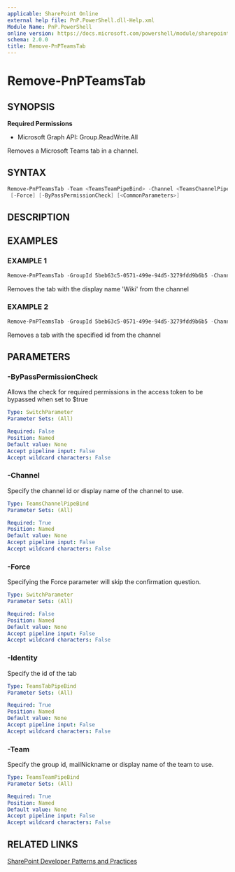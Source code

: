 ```yaml
---
applicable: SharePoint Online
external help file: PnP.PowerShell.dll-Help.xml
Module Name: PnP.PowerShell
online version: https://docs.microsoft.com/powershell/module/sharepoint-pnp/remove-pnpteamstab
schema: 2.0.0
title: Remove-PnPTeamsTab
---
```


# Remove-PnPTeamsTab

## SYNOPSIS

**Required Permissions**

  * Microsoft Graph API: Group.ReadWrite.All

Removes a Microsoft Teams tab in a channel.

## SYNTAX

```powershell
Remove-PnPTeamsTab -Team <TeamsTeamPipeBind> -Channel <TeamsChannelPipeBind> -Identity <TeamsTabPipeBind>
 [-Force] [-ByPassPermissionCheck] [<CommonParameters>]
```

## DESCRIPTION

## EXAMPLES

### EXAMPLE 1
```powershell
Remove-PnPTeamsTab -GroupId 5beb63c5-0571-499e-94d5-3279fdd9b6b5 -ChannelId 19:796d063b63e34497aeaf092c8fb9b44e@thread.skype -Identity Wiki
```

Removes the tab with the display name 'Wiki' from the channel

### EXAMPLE 2
```powershell
Remove-PnPTeamsTab -GroupId 5beb63c5-0571-499e-94d5-3279fdd9b6b5 -ChannelId 19:796d063b63e34497aeaf092c8fb9b44e@thread.skype -Identity fcef815d-2e8e-47a5-b06b-9bebba5c7852
```

Removes a tab with the specified id from the channel

## PARAMETERS

### -ByPassPermissionCheck
Allows the check for required permissions in the access token to be bypassed when set to $true

```yaml
Type: SwitchParameter
Parameter Sets: (All)

Required: False
Position: Named
Default value: None
Accept pipeline input: False
Accept wildcard characters: False
```

### -Channel
Specify the channel id or display name of the channel to use.

```yaml
Type: TeamsChannelPipeBind
Parameter Sets: (All)

Required: True
Position: Named
Default value: None
Accept pipeline input: False
Accept wildcard characters: False
```

### -Force
Specifying the Force parameter will skip the confirmation question.

```yaml
Type: SwitchParameter
Parameter Sets: (All)

Required: False
Position: Named
Default value: None
Accept pipeline input: False
Accept wildcard characters: False
```

### -Identity
Specify the id of the tab 

```yaml
Type: TeamsTabPipeBind
Parameter Sets: (All)

Required: True
Position: Named
Default value: None
Accept pipeline input: False
Accept wildcard characters: False
```

### -Team
Specify the group id, mailNickname or display name of the team to use.

```yaml
Type: TeamsTeamPipeBind
Parameter Sets: (All)

Required: True
Position: Named
Default value: None
Accept pipeline input: False
Accept wildcard characters: False
```

## RELATED LINKS

[SharePoint Developer Patterns and Practices](https://aka.ms/sppnp)